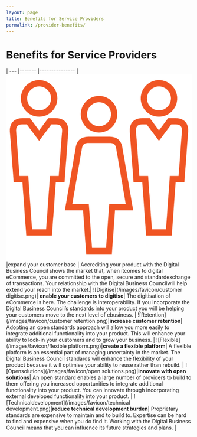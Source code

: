 ```yaml
---
layout: page
title: Benefits for Service Providers
permalink: /provider-benefits/
---
```


# Benefits for Service Providers
| --- |------- |--------------- |
![Customer](/images/cutomer_base_icon.png)|expand your customer base | Accrediting your product with the Digital Business Council shows the market that, when itcomes to digital eCommerce, you are committed to the open, secure and standardexchange of transactions. Your relationship with the Digital Business Councilwill help extend your reach into the market.| 
![Digitise](/images/favicon/customer digitise.png)| **enable your customers to digitise**| The digitisation of eCommerce is here. The challenge is interoperability. If you incorporate the Digital Business Council’s standards into your product you will be helping your customers move to the next level of ebusiness. |
![Retention](/images/favicon/customer retention.png)|**increase customer retention**| Adopting an open standards approach will allow you more easily to integrate additional functionality into your product. This will enhance your ability to lock-in your customers and to grow your business. |
![Flexible](/images/favicon/flexible platform.png)|**create a flexible platform**| A flexible platform is an essential part of managing uncertainty in the market. The Digital Business Council standards will enhance the flexibility of your product because it will optimise your ability to reuse rather than rebuild. |
![Opensolutions](/images/favicon/open solutions.png)|**innovate with open solutions**| An open standard enables a large number of providers to build to them offering you increased opportunities to integrate additional functionality into your product. You can innovate through incorporating external developed functionality into your product. |
![Technicaldevelopment](/images/favicon/technical development.png)|**reduce technical development burden**| Proprietary standards are expensive to maintain and to build to. Expertise can be hard to find and expensive when you do find it. Working with the Digital Business Council means that you can influence its future strategies and plans. |
